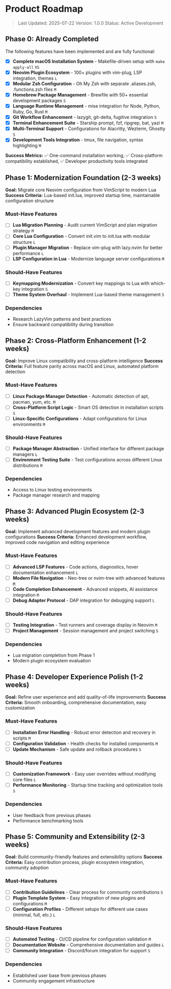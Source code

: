 # Product Roadmap

> Last Updated: 2025-07-22
> Version: 1.0.0
> Status: Active Development

## Phase 0: Already Completed

The following features have been implemented and are fully functional:

- [x] **Complete macOS Installation System** - Makefile-driven setup with `make apply-all` `XS`
- [x] **Neovim Plugin Ecosystem** - 100+ plugins with vim-plug, LSP integration, themes `L`
- [x] **Modular Zsh Configuration** - Oh My Zsh with separate .aliases.zsh, .functions.zsh files `M`
- [x] **Homebrew Package Management** - Brewfile with 50+ essential development packages `S`
- [x] **Language Runtime Management** - mise integration for Node, Python, Ruby, Go, Rust `M`
- [x] **Git Workflow Enhancement** - lazygit, git-delta, fugitive integration `S`
- [x] **Terminal Enhancement Suite** - Starship prompt, fzf, ripgrep, bat, yazi `M`
- [x] **Multi-Terminal Support** - Configurations for Alacritty, Wezterm, Ghostty `S`
- [x] **Development Tools Integration** - tmux, file navigation, syntax highlighting `M`

**Success Metrics:** ✅ One-command installation working, ✅ Cross-platform compatibility established, ✅ Developer productivity tools integrated

## Phase 1: Modernization Foundation (2-3 weeks)

**Goal:** Migrate core Neovim configuration from VimScript to modern Lua
**Success Criteria:** Lua-based init.lua, improved startup time, maintainable configuration structure

### Must-Have Features

- [ ] **Lua Migration Planning** - Audit current VimScript and plan migration strategy `M`
- [ ] **Core Lua Configuration** - Convert init.vim to init.lua with modular structure `L`
- [ ] **Plugin Manager Migration** - Replace vim-plug with lazy.nvim for better performance `L`
- [ ] **LSP Configuration in Lua** - Modernize language server configurations `M`

### Should-Have Features

- [ ] **Keymapping Modernization** - Convert key mappings to Lua with which-key integration `S`
- [ ] **Theme System Overhaul** - Implement Lua-based theme management `S`

### Dependencies

- Research LazyVim patterns and best practices
- Ensure backward compatibility during transition

## Phase 2: Cross-Platform Enhancement (1-2 weeks)

**Goal:** Improve Linux compatibility and cross-platform intelligence
**Success Criteria:** Full feature parity across macOS and Linux, automated platform detection

### Must-Have Features

- [ ] **Linux Package Manager Detection** - Automatic detection of apt, pacman, yum, etc. `M`
- [ ] **Cross-Platform Script Logic** - Smart OS detection in installation scripts `S`
- [ ] **Linux-Specific Configurations** - Adapt configurations for Linux environments `M`

### Should-Have Features

- [ ] **Package Manager Abstraction** - Unified interface for different package managers `L`
- [ ] **Environment Testing Suite** - Test configurations across different Linux distributions `M`

### Dependencies

- Access to Linux testing environments
- Package manager research and mapping

## Phase 3: Advanced Plugin Ecosystem (2-3 weeks)

**Goal:** Implement advanced development features and modern plugin configurations
**Success Criteria:** Enhanced development workflow, improved code navigation and editing experience

### Must-Have Features

- [ ] **Advanced LSP Features** - Code actions, diagnostics, hover documentation enhancement `L`
- [ ] **Modern File Navigation** - Neo-tree or nvim-tree with advanced features `M`
- [ ] **Code Completion Enhancement** - Advanced snippets, AI assistance integration `M`
- [ ] **Debug Adapter Protocol** - DAP integration for debugging support `L`

### Should-Have Features

- [ ] **Testing Integration** - Test runners and coverage display in Neovim `M`
- [ ] **Project Management** - Session management and project switching `S`

### Dependencies

- Lua migration completion from Phase 1
- Modern plugin ecosystem evaluation

## Phase 4: Developer Experience Polish (1-2 weeks)

**Goal:** Refine user experience and add quality-of-life improvements
**Success Criteria:** Smooth onboarding, comprehensive documentation, easy customization

### Must-Have Features

- [ ] **Installation Error Handling** - Robust error detection and recovery in scripts `M`
- [ ] **Configuration Validation** - Health checks for installed components `M`
- [ ] **Update Mechanism** - Safe update and rollback procedures `S`

### Should-Have Features

- [ ] **Customization Framework** - Easy user overrides without modifying core files `L`
- [ ] **Performance Monitoring** - Startup time tracking and optimization tools `S`

### Dependencies

- User feedback from previous phases
- Performance benchmarking tools

## Phase 5: Community and Extensibility (2-3 weeks)

**Goal:** Build community-friendly features and extensibility options
**Success Criteria:** Easy contribution process, plugin ecosystem integration, community adoption

### Must-Have Features

- [ ] **Contribution Guidelines** - Clear process for community contributions `S`
- [ ] **Plugin Template System** - Easy integration of new plugins and configurations `M`
- [ ] **Configuration Profiles** - Different setups for different use cases (minimal, full, etc.) `L`

### Should-Have Features

- [ ] **Automated Testing** - CI/CD pipeline for configuration validation `M`
- [ ] **Documentation Website** - Comprehensive documentation and guides `L`
- [ ] **Community Integration** - Discord/forum integration for support `S`

### Dependencies

- Established user base from previous phases
- Community engagement infrastructure